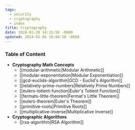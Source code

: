 ```yaml
---
tags:
  - security
  - cryptography
  - index
title: Cryptography
date: 2024-01-28 14:15:56 -0600
updated: 2024-02-06 10:04:20 -0600
---
```


### Table of Content

* **Cryptography Math Concepts**
	* [[modular-arithmetic|Modular Arithmetic]]
	* [[modular-exponentiation|Modular Exponentiation]]
	* [[gcd-euclids-algorithm|GCD - Euclid's Algorithm]]
	* [[relatively-prime-numbers|Relatively Prime Numbers]]
	* [[eulers-totient-function|Euler's Totient Function]]
	* [[fermats-little-theorem|Fermat's Little Theorem]]
	* [[eulers-theorem|Euler's Theorem]]
	* [[primitive-roots|Primitive Roots]]
	* [[multiplicative-inverse|Multiplicative Inverse]]
* **Cryptographic Algorithms**
	* [[rsa-algorithm|RSA Algorithm]]
